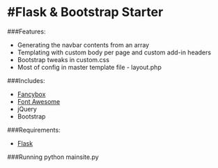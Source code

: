 #Flask & Bootstrap Starter
===============


###Features:
- Generating the navbar contents from an array
- Templating with custom body per page and custom add-in headers
- Bootstrap tweaks in custom.css
- Most of config in master template file - layout.php

###Includes:
- [Fancybox](http://fancyapps.com/fancybox/)
- [Font Awesome](http://fortawesome.github.io/Font-Awesome/)
- jQuery
- Bootstrap

###Requirements:
- [Flask](http://flask.pocoo.org/)

###Running
	python mainsite.py




